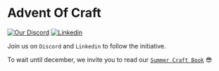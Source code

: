 # Advent Of Craft

[![Our Discord](https://img.shields.io/badge/Discord-7289DA?style=for-the-badge&logo=discord&logoColor=white)](https://discord.gg/E5Z9s9UKTS)
[![Linkedin](https://img.shields.io/badge/LinkedIn-0077B5?style=for-the-badge&logo=linkedin&logoColor=white)](https://www.linkedin.com/company/advent-of-craft)

Join us on `Discord` and `Linkedin` to follow the initiative.

To wait until december, we invite you to read our [`Summer Craft Book`](https://github.com/advent-of-craft/2024-summer-craft-book) 😎
